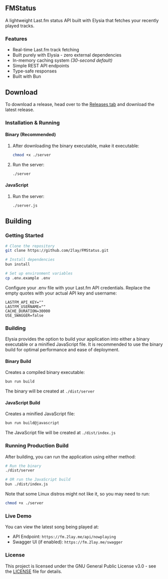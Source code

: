 ## FMStatus
A lightweight Last.fm status API built with Elysia that fetches your recently played tracks.
### Features
* Real-time Last.fm track fetching
* Built purely with Elysia - zero external dependencies
* In-memory caching system *(30-second default)*
* Simple REST API endpoints
* Type-safe responses
* Built with Bun

## Download
To download a release, head over to the [Releases tab](https://github.com/2lay/FMStatus/releases) and download the latest release.

### Installation & Running
#### Binary (Recommended)
1. After downloading the binary executable, make it executable:
   ```bash
   chmod +x ./server
   ```
2. Run the server:
   ```bash
   ./server
   ```

#### JavaScript
1. Run the server:
   ```bash
   ./server.js
   ```
   
## Building
### Getting Started
```bash
# Clone the repository
git clone https://github.com/2lay/FMStatus.git

# Install dependencies
bun install

# Set up environment variables
cp .env.example .env
```

Configure your .env file with your Last.fm API credentials. Replace the empty quotes with your actual API key and username:
```env
LASTFM_API_KEY=""
LASTFM_USERNAME=""
CACHE_DURATION=30000
USE_SWAGGER=false
```
### Building
Elysia provides the option to build your application into either a binary executable or a minified JavaScript file. It is recommended to use the binary build for optimal performance and ease of deployment.

#### Binary Build
Creates a compiled binary executable:
```bash
bun run build
```
The binary will be created at `./dist/server`

#### JavaScript Build
Creates a minified JavaScript file:
```bash
bun run build@javascript
```
The JavaScript file will be created at `./dist/index.js`

### Running Production Build

After building, you can run the application using either method:

```bash
# Run the binary
./dist/server

# OR run the JavaScript build
bun ./dist/index.js
```

Note that some Linux distros might not like it, so you may need to run:
```bash
chmod +x ./server
```

### Live Demo
You can view the latest song being played at:
- API Endpoint: `https://fm.2lay.me/api/nowplaying`
- Swagger UI (if enabled): `https://fm.2lay.me/swagger`

### License
This project is licensed under the GNU General Public License v3.0 - see the [LICENSE](LICENSE) file for details.
